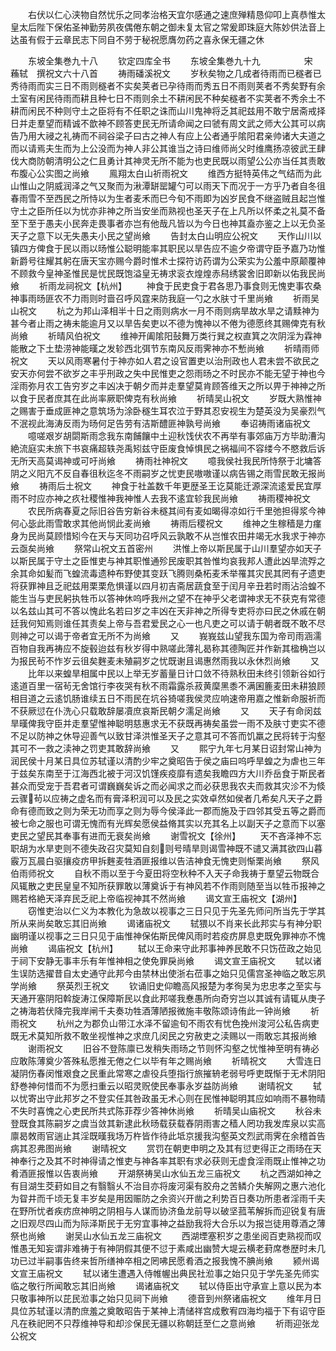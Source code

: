 <!-- { "loadSidebar": true } -->
　　右伏以仁心浃物自然忧乐之同孝治格天宜尔感通之速庶殚精恳仰叩上真恭惟太皇太后陛下保佑圣神勤劳夙夜偶倦东朝之御未复太官之常爰即珠庭大陈妙供法音上达虽有假于云章民志下同自不劳于秘祝愿膺勿药之喜永保无疆之休







　　东坡全集巻九十八
　　钦定四库全书
　　东坡全集巻九十九　　　　　宋　蘓轼　撰祝文六十八首
　　祷雨磻溪祝文
　　岁秋矣物之几成者待雨而已穟者已秀待雨而实三日不雨则穟者不实矣荚者已孕待雨而秀五日不雨则荚者不秀矣野有余土室有闲民待雨而耕且种七日不雨则余土不耕闲民不种矣穟者不实荚者不秀余土不耕而闲民不种则守土之臣将有不任职之诛而山川鬼神将乏其祀兹用不敢宁居斋戒择日并走羣望而精诚不歆神不顾答吏民无所请命闻之曰虢有周文武之师大公其可以病告乃用大祲之礼祷而不祠谷梁子曰古之神人有应上公者通乎隂阳君亲帅诸大夫道之而以请焉夫生而为上公没而为神人非公其谁当之诗曰维师尚父时维鹰扬凉彼武王肆伐大商防朝清明公之仁且勇计其神灵无所不能为也吏民既以雨望公公亦当任其责敢布腹心公实图之尚飨
　　鳯翔太白山祈雨祝文
　　维西方挺特英伟之气结而为此山惟山之阴威润泽之气又聚而为湫潭缾罂罐勺可以雨天下而况于一方乎乃者自冬徂春雨雪不至西民之所恃以为生者麦禾而巳今旬不雨即为凶岁民食不继盗贼且起岂惟守土之臣所任以为忧亦非神之所当安坐而熟视也圣天子在上凡所以怀柔之礼莫不备至下至于愚夫小民奔走畏事者亦岂有他哉凡皆以为今日也神其盍亦鉴之上以无负圣天子之意下以无失愚夫小民之望尚飨
　　告封太白山明应公祝文
　　天作山川以镇四方俾食于民以雨以旸惟公聪明能率其职民以旱告应不逾夕帝谓守臣予嘉乃功惟新爵号往耀其躬在唐天宝亦赐今爵时惟术士探符访药谓为公荣实为公羞中原颠覆神不顾救今皇神圣惟民是忧民既饱溢皇无祷求衮衣煌煌赤舄绣裳舍旧即新以佑我民尚飨
　　祈雨龙祠祝文【杭州】
　　神食于民吏食于君各思乃事食则无愧吏事农桑神事雨旸匪农不力雨则时啬召呼风霆来防我庭一勺之水肤寸千里尚飨
　　祈雨吴山祝文
　　杭之为邦山泽相半十日之雨则病水一月不雨则病旱故水旱之请黩神为甚今者止雨之祷未能逾月又以旱告矣吏以不德为愧神以不倦为德愿终其赐俾克有秋尚飨
　　祈晴风伯祝文
　　维神开阖隂阳鼔舞万类行巽之权直箕之次阴淫为霖神能散之下土垫涝神能暵之发轸西北弭节东南风反雨霁神亦不慙尚飨
　　祈晴雨师祝文
　　天以风雨寒暑付于神亦如人君之设官置吏以治刑政也人君未尝不欲民之安天亦何尝不欲岁之丰乎刑政之失中民惟吏之怨雨旸之不时民亦不能无望于神也今淫雨弥月农工告穷岁之丰凶决于朝夕而并走羣望莫肯顾答维天之所以畀于神神之所以食于民者庶其在此尚率厥职俾克有秋尚飨
　　祈晴吴山祝文
　　岁既大熟惟神之赐害于垂成匪神之意筑场为涂卧穟生耳农泣于野其忍安视生为楚英没为吴豪烈气不泯视此海涛反雨为旸何足告劳有洁斯醴匪神孰号尚飨
　　奉诏祷雨诸庙祝文
　　噫嗟艰岁胡閟斯雨念我东南餔饟中土迎秋饯伏农不再举有事郊庙万方毕助漕沟絶流庭实未旅下书哀痛超轶尧禹矧兹守臣废食悼惧民之祸福间不容缕今不愍救后诉无所天高莫谒神或可吁尚飨
　　祷雨社神祝文
　　噫我侯社我民所恃祭于北墉答阴之义阳亢不反自春徂秋迄冬不雨嗣岁之忧吏民嗷嗷谨以病告锡之雨雪民敢无报尚飨
　　祷雨后土祝文
　　神食于社盖数千年更歴圣王讫莫能迁源深流逺爱民宜厚雨不时应亦神之疚社稷惟神我神惟人去我不逺宜轸我民尚飨
　　祷雨稷神祝文
　　农民所病春夏之际旧谷告穷新谷未穟其间有麦如暍得凉如行千里弛担得浆今神何心毖此雨雪敢求其他尚悯此麦尚飨
　　祷雨后稷祝文
　　维神之生稼穑是力瘽身为民尚莫顾惜矧今在天与天同功召呼风云孰敢不从岂惟农田井竭无水我求于神亦云亟矣尚飨
　　祭常山祝文五首密州
　　洪惟上帝以斯民属于山川羣望亦如天子以斯民属于守土之臣惟吏与神其职惟通殄民废职其咎惟均哀我邦人遭此凶旱流殍之余其命如髪而飞蝗流毒遗种布野使其变跃飞腾则桑柘麦禾举罹其灾民其罔有孑遗吏将获罪神且乏祀兹用栗栗危惧谨以四月初吉斋居蔬食至于闰月辛丑若时雨沾洽蝗不能生当与吏民躬执牲币以答神休呜呼我州之望不在神乎父老谓神求无不获克有常德以名兹山其可不答以愧此名若曰岁之丰凶在天非神之所得专吏将亦曰民之休戚在朝廷我何知焉则谁任其责矣上帝与吾君爱民之心一也凡吏之可以请于朝者既不敢不尽则神之可以谒于帝者宜无所不为尚飨
　　又
　　峩峩兹山望我东国为帝司雨涵濡百物自我再祷应不旋毂迨兹有秋岁得中熟嗟此薄礼曷称其德陶匠并作新其楹桷岂以为报民茍不怍岁云徂矣麰麦未殖嗣岁之忧既谢且谒惠然雨我以永休烈尚飨
　　又
　　比年以来蝗旱相属中民以上举无岁蓄量日计口敛不待熟秋田未终引领新谷如行逺道百里一宿茍无舍馆行李夜哭有秋不雨霜露杀菽黄穈黑黍不满囷簏麦田未耕狼顾相目道之云逺饥肠谁续五日不雨民在坑谷猗嗟我侯灵应响速帝用嘉之惟新命服祈而不获厥愆在仆洗心只载敢辞屡凟庶哀斯民朝夕濡足尚飨
　　又
　　天子有命闵兹旱暵俾我守臣并走羣望惟神聪明慈惠求无不获既再祷矣虽尝一雨不及肤寸吏实不德不足以防神之休导迎善气以致甘泽洪惟圣天子之意其可不答而饥羸之民将转于沟壑其可不一救之渎神之罚吏其敢辞尚飨
　　又
　　熙宁九年七月某日诏封常山神为润民侯十月某日具位苏轼谨以清酌少牢之奠昭告于侯之庙曰呜呼旱蝗之为虐也三年于兹矣东南至于江海西北被于河汉饥馑疾疫靡有遗矣我瞻四方大川乔岳食于斯民者甚众而受宠于吾君者可谓巍巍矣诉之而必闻求之而必获思我农夫而救其灾沴不为倐云骤茍以应祷之虚名而有膏泽积润可以及民之实效卓然如侯者几希矣凡天子之爵命有德而致之则为荣无功而享之则为辱今侯泽此一郡而施及于四邻其受五等之爵而被七命之服也可谓无愧而有光辉矣愿侯益脩其实以充其名上以副天子之意而下以塞吏民之望民其奉事有进而无衰矣尚飨
　　谢雪祝文【徐州】
　　天不吝泽神不忘职胡为水旱吏则不德失政召灾莫知自刻则号晴旱则谒雪神既不谴又满其欲四山暮霰万瓦晨白驱攘疫疠甲拆麰麦牲酒匪报维以告洁神食无愧吏则惭栗尚飨
　　祭风伯雨师祝文
　　自秋不雨以至于今夏田将空秋种不入天子命我祷于羣望云物既合风辄散之吏民皇皇不知所获罪敢以薄奠诉于有神风若不作雨则随至当以牲币报神之赐若格絶天泽弃民乏祀上帝临视神其不然尚飨
　　谒文宣王庙祝文【湖州】
　　窃惟吏治以仁义为本教化为急故以视事之三日只见于先圣先师问所当先于学其所从来尚矣敢忘其旧尚飨
　　谒诸庙祝文
　　轼猥以不肖来长此邦实与有神分职幽明谨以视事之三日只见于庙惟神保佑斯民俾风雨时若疫疠屏息吏既免罪神亦不愧尚飨
　　谒庙祝文【杭州】
　　轼以王命来守此邦事神养民敢不只饬莅政之始见于祠下安静无事丰乐有年惟神相之使免罪戾尚飨
　　谒文宣王庙祝文
　　轼以诸生误防选擢昔自太史通守此邦今由禁林出使浙右莅事之始只见儒宫圣神临之敢忘夙学尚飨
　　祭英烈王祝文
　　钦诵旧史仰瞻高风报楚为孝徇吴为忠忠孝之至实与天通开塞阴阳斡旋涛江保障斯民以食此邦嗟我惷愚所向奇穷岂以其诚有请辄从庚子之祷海若伏降完我岸闸千夫奏功牲酒薄陋报微施丰敬陈颂诗侑此一钟尚飨
　　祈雨祝文
　　杭州之为郡负山带江水泽不留逾旬不雨农有忧色挽州浚河公私告病吏既无术莫知所救不敢坐视惟神之求庶几闵民之穷赦吏之渎赐以一雨敢忘其报尚飨
　　谢雨祝文
　　旧谷不登陈廪已发稍失雨旸之节则怀沟壑之忧惟神至明有祷必应敢陈薄奠少答殊私愿推无倦之仁以毕有年之赐尚飨
　　祈晴祝文
　　大雪连日凝阴伤春闵惟艰食之民重此常寒之虐役兵堕指行旅摧辀老弱号呼吏既惭于无术阴阳舒巻神何惜而不为愿扫重云以昭灵贶使民奉事永岁益防尚飨
　　谢晴祝文
　　轼以忧寄出守此邦岁之不登实任其咎政虽无术心则在民惟神聪明其应如响雨不暴物晴不失时喜愧之心吏民所共式陈菲荐少答神休尚飨
　　祈晴吴山庙祝文
　　秋谷未登既食其陈嗣岁之虞当敛其新逮此秋旸载获载舂阴雨害之穑人罔功我发库泉以实高廪曷敇雨官遄止其淫既暵我场万杵皆作待此坻京援我沟壑英文烈武雨霁在余稽首告病其忍弗图尚飨
　　谢晴祝文
　　赏罚在朝吏申明之及其有愆吏得正之雨旸在天神奉行之及其不时神得请之惟吏与神各率其职有求必获则无虚食淫雨既止惟神之功肴酒匪报惟以告衷尚飨
　　开湖祭祷吴山水仙五龙三庙祝文
　　杭之西湖如神之有目湖生茭葑如目之有翳翳乆不治目亦将废河渠有胶舟之苦鳞介失解网之惠六池化为眢井而千顷无复丰岁矣是用因赈防之余资兴开凿之利势百日奏功所患者淫雨千夫在野所忧者疾疠庶神明之阴相与人谋而协济鱼龙前导以破坚菰苇解拆而迎锐复有唐之旧观尽四山而为际泽斯民于无穷宜事神之益励我将大合乐以为报岂徒用尊酒之薄祭也尚飨
　　谢吴山水仙五龙三庙祝文
　　西湖堙塞积岁之患坐阅百吏熟视而叹惟愚无知妄谓非难祷于有神阴假其便不愆于素咸出幽赞大堤云横老葑席巻歴时未几功已过半嗣事告终来哲所缮神卒相之罔咈民愿肴酒之报我愧不腆尚飨
　　颍州谒文宣王庙祝文
　　轼以诸生遭遇入侍帷幄出典民社涖事之始只见于学先圣先师实临之敬行所闻敢忘其旧尚飨
　　谒诸庙祝文
　　轼以侍臣出守承宣上意以民为本只敬事神所以芘民涖事之始只见祠下尚飨
　　德音到州祭诸庙祝文
　　维年月日具位苏轼谨以清酌庶羞之奠敢昭告于某神上清储祥宫成敷宥四海均福于下有诏守臣凡在秩祀罔不只荐维神导和却沴保民无疆以称朝廷至仁之意尚飨
　　祈雨迎张龙公祝文
